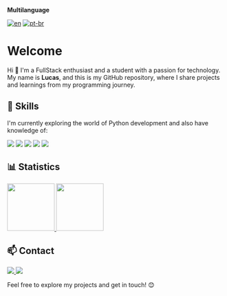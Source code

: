 **Multilanguage**

[![en](https://img.shields.io/badge/lang-en-red.svg)](https://github.com/oLucasOlv/oLucasOlv/blob/main/README.en.md)
[![pt-br](https://img.shields.io/badge/lang-pt--br-green.svg)](https://github.com/oLucasOlv/oLucasOlv/blob/main/README.md)





# Welcome
  Hi 👋 I'm a FullStack enthusiast and a student with a passion for technology. My name is **Lucas**, and this is my GitHub repository, where I share projects and learnings from my programming journey.

## 🚀 Skills

I'm currently exploring the world of Python development and also have knowledge of:
<div>
    <img src="https://img.shields.io/badge/Python-3776AB?logo=python&logoColor=fff"></img>
    <img src="https://img.shields.io/badge/HTML-%23E34F26.svg?logo=html5&logoColor=white"></img>
    <img src="https://img.shields.io/badge/JavaScript-F7DF1E?logo=javascript&logoColor=000"></img>
    <img src="https://img.shields.io/badge/CSS-1572B6?logo=css3&logoColor=fff"></img>
    <img src = "https://img.shields.io/badge/Node.js-6DA55F?logo=node.js&logoColor=white"></img>

</div>

## 📊 Statistics

<div>
    <a href="https://github.com/oLucasOlv">
        <img loading="lazy" height="110em" src="https://github-readme-stats.vercel.app/api/top-langs/?username=oLucasOlv&layout=compact&langs_count=7&theme=dracula"/>
        <img loading="lazy" height="110em" src="https://github-readme-stats.vercel.app/api?username=oLucasOlv&show_icons=true&theme=dracula&include_all_commits=true&count_private=true"/>
    </a>
</div>

## 📫 Contact

<a href="mailto:lucasolv.contact@gmail.com"> <img src="https://img.shields.io/badge/Gmail-D14836?style=for-the-badge&logo=gmail&logoColor=white"></img> </a>
<a href="https://www.linkedin.com/in/lucas-silva-8639662a6/"> <img src="https://img.shields.io/badge/LinkedIn-0077B5?style=for-the-badge&logo=linkedin&logoColor=white"></img> </a>

Feel free to explore my projects and get in touch! 😊
